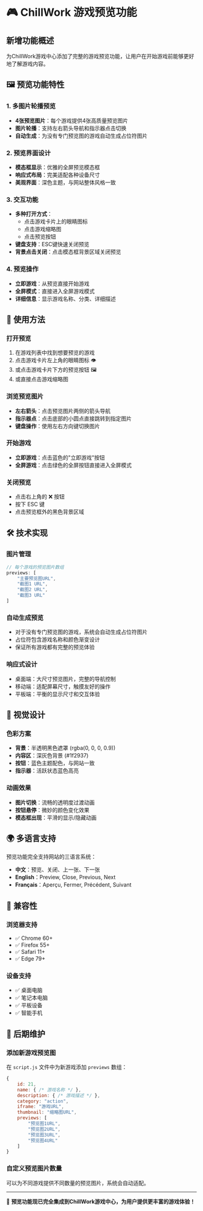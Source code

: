 # 🎮 ChillWork 游戏预览功能

## 新增功能概述

为ChillWork游戏中心添加了完整的游戏预览功能，让用户在开始游戏前能够更好地了解游戏内容。

## 🖼️ 预览功能特性

### 1. 多图片轮播预览
- **4张预览图片**：每个游戏提供4张高质量预览图片
- **图片轮播**：支持左右箭头导航和指示器点击切换
- **自动生成**：为没有专门预览图的游戏自动生成占位符图片

### 2. 预览界面设计
- **模态框显示**：优雅的全屏预览模态框
- **响应式布局**：完美适配各种设备尺寸
- **美观界面**：深色主题，与网站整体风格一致

### 3. 交互功能
- **多种打开方式**：
  - 点击游戏卡片上的眼睛图标
  - 点击游戏缩略图
  - 点击预览按钮
- **键盘支持**：ESC键快速关闭预览
- **背景点击关闭**：点击模态框背景区域关闭预览

### 4. 预览操作
- **立即游戏**：从预览直接开始游戏
- **全屏模式**：直接进入全屏游戏模式
- **详细信息**：显示游戏名称、分类、详细描述

## 🎯 使用方法

### 打开预览
1. 在游戏列表中找到想要预览的游戏
2. 点击游戏卡片左上角的眼睛图标 👁️
3. 或点击游戏卡片下方的预览按钮 🖼️
4. 或直接点击游戏缩略图

### 浏览预览图片
- **左右箭头**：点击预览图片两侧的箭头导航
- **指示器点**：点击底部的小圆点直接跳转到指定图片
- **键盘操作**：使用左右方向键切换图片

### 开始游戏
- **立即游戏**：点击蓝色的"立即游戏"按钮
- **全屏游戏**：点击绿色的全屏按钮直接进入全屏模式

### 关闭预览
- 点击右上角的 ❌ 按钮
- 按下 ESC 键
- 点击预览框外的黑色背景区域

## 🛠️ 技术实现

### 图片管理
```javascript
// 每个游戏的预览图片数组
previews: [
    "主要预览图URL",
    "截图1 URL", 
    "截图2 URL",
    "截图3 URL"
]
```

### 自动生成预览
- 对于没有专门预览图的游戏，系统会自动生成占位符图片
- 占位符包含游戏名称和颜色渐变设计
- 保证所有游戏都有完整的预览体验

### 响应式设计
- 桌面端：大尺寸预览图片，完整的导航控制
- 移动端：适配屏幕尺寸，触摸友好的操作
- 平板端：平衡的显示尺寸和交互体验

## 🎨 视觉设计

### 色彩方案
- **背景**：半透明黑色遮罩 (rgba(0, 0, 0, 0.9))
- **内容区**：深灰色背景 (#1f2937)
- **按钮**：蓝色主题配色，与网站一致
- **指示器**：活跃状态蓝色高亮

### 动画效果
- **图片切换**：流畅的透明度过渡动画
- **按钮悬停**：微妙的颜色变化效果
- **模态框出现**：平滑的显示/隐藏动画

## 🌍 多语言支持

预览功能完全支持网站的三语言系统：

- **中文**：预览、关闭、上一张、下一张
- **English**：Preview, Close, Previous, Next  
- **Français**：Aperçu, Fermer, Précédent, Suivant

## 📱 兼容性

### 浏览器支持
- ✅ Chrome 60+
- ✅ Firefox 55+ 
- ✅ Safari 11+
- ✅ Edge 79+

### 设备支持
- ✅ 桌面电脑
- ✅ 笔记本电脑
- ✅ 平板设备
- ✅ 智能手机

## 🔄 后期维护

### 添加新游戏预览图
在 `script.js` 文件中为新游戏添加 `previews` 数组：

```javascript
{
    id: 21,
    name: { /* 游戏名称 */ },
    description: { /* 游戏描述 */ },
    category: "action",
    iframe: "游戏URL",
    thumbnail: "缩略图URL",
    previews: [
        "预览图1URL",
        "预览图2URL", 
        "预览图3URL",
        "预览图4URL"
    ]
}
```

### 自定义预览图片数量
可以为不同游戏提供不同数量的预览图片，系统会自动适配。

---

🎉 **预览功能现已完全集成到ChillWork游戏中心，为用户提供更丰富的游戏体验！** 